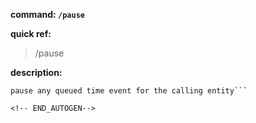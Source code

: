 <!-- BEGIN_AUTOGEN: do NOT edit in this block -->

**command: `/pause`**

**quick ref:**
> /pause

**description:**

```
pause any queued time event for the calling entity```

<!-- END_AUTOGEN-->
